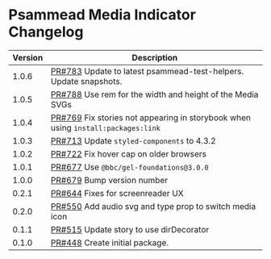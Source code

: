 # Psammead Media Indicator Changelog

<!-- prettier-ignore -->
| Version | Description |
| ------- | ----------- |
| 1.0.6 | [PR#783](https://github.com/bbc/psammead/pull/783) Update to latest psammead-test-helpers. Update snapshots. |
| 1.0.5   | [PR#788](https://github.com/BBC/psammead/pull/788) Use rem for the width and height of the Media SVGs |
| 1.0.4   | [PR#769](https://github.com/bbc/psammead/pull/769) Fix stories not appearing in storybook when using `install:packages:link` |
| 1.0.3   | [PR#713](https://github.com/bbc/psammead/pull/713) Update `styled-components` to 4.3.2 |
| 1.0.2   | [PR#722](https://github.com/bbc/psammead/pull/722) Fix hover cap on older browsers |
| 1.0.1   | [PR#677](https://github.com/bbc/psammead/pull/677) Use `@bbc/gel-foundations@3.0.0` |
| 1.0.0   | [PR#679](https://github.com/BBC-News/psammead/pull/679) Bump version number |
| 0.2.1   | [PR#644](https://github.com/BBC-News/psammead/pull/644) Fixes for screenreader UX |
| 0.2.0   | [PR#550](https://github.com/BBC-News/psammead/pull/550) Add audio svg and type prop to switch media icon |
| 0.1.1   | [PR#515](https://github.com/BBC-News/psammead/pull/515) Update story to use dirDecorator |
| 0.1.0   | [PR#448](https://github.com/BBC-News/psammead/pull/448) Create initial package. |
